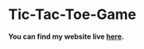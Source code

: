 # Tic-Tac-Toe-Game
**You can find my website live [here](https://aryanparnami.github.io/Tic-Tac-Toe-Game/).**
